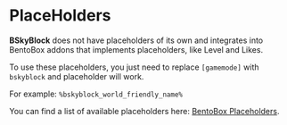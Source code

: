 # PlaceHolders

**BSkyBlock** does not have placeholders of its own and integrates into BentoBox addons that implements placeholders, like Level and Likes.

To use these placeholders, you just need to replace `[gamemode]` with `bskyblock` and placeholder will work.

For example: `%bskyblock_world_friendly_name%`

You can find a list of available placeholders here: [BentoBox Placeholders](../../../BentoBox/Placeholders/#default-placeholders-for-gamemode-addons).
